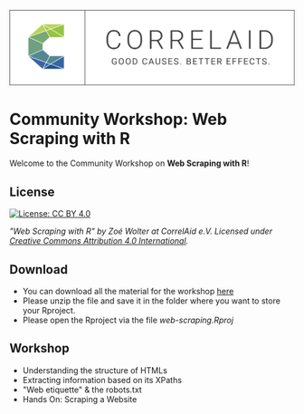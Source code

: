 ![CorrelAid Header](https://github.com/CorrelAid/community-workshop-webscraping/blob/main/assets/img/header.png?raw=true)

# Community Workshop: Web Scraping with R 

Welcome to the Community Workshop on **Web Scraping with R**!

## License
[![License: CC BY 4.0](https://img.shields.io/badge/License-CC%20BY%204.0-lightgrey.svg)](https://creativecommons.org/licenses/by/4.0/deed.de)

*"Web Scraping with R" by Zoé Wolter at CorrelAid e.V. Licensed under [Creative Commons Attribution 4.0 International](https://creativecommons.org/licenses/by/4.0/deed.de).*

## Download
- You can download all the material for the workshop [here](https://github.com/CorrelAid/community-workshop-webscraping/archive/main.zip) 
- Please unzip the file and save it in the folder where you want to store your Rproject. 
- Please open the Rproject via the file *web-scraping.Rproj*

## Workshop
- Understanding the structure of HTMLs
- Extracting information based on its XPaths
- "Web etiquette" & the robots.txt
- Hands On: Scraping a Website